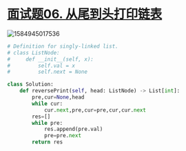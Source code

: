 # [面试题06. 从尾到头打印链表](https://leetcode-cn.com/problems/cong-wei-dao-tou-da-yin-lian-biao-lcof/)

![1584945017536](C:\Users\75043\AppData\Roaming\Typora\typora-user-images\1584945017536.png)

```python
# Definition for singly-linked list.
# class ListNode:
#     def __init__(self, x):
#         self.val = x
#         self.next = None

class Solution:
    def reversePrint(self, head: ListNode) -> List[int]:
        pre,cur=None,head
        while cur:
            cur.next,pre,cur=pre,cur,cur.next
        res=[]
        while pre:
            res.append(pre.val)
            pre=pre.next
        return res
    
```

